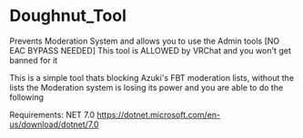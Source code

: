 # Doughnut_Tool
Prevents Moderation System and allows you to use the Admin tools [NO EAC BYPASS NEEDED] This tool is ALLOWED by VRChat and you won't get banned for it

This is a simple tool thats blocking Azuki's FBT moderation lists, without the lists the Moderation system is losing its power and you are able to do the following

Requirements: NET 7.0 https://dotnet.microsoft.com/en-us/download/dotnet/7.0

